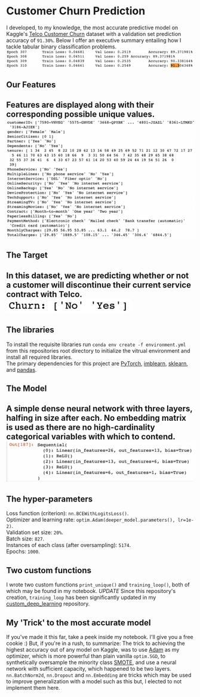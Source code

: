 # Customer Churn Prediction
I developed, to my knowledge, the most accurate predictive model on Kaggle's [Telco Customer Churn](https://www.kaggle.com/blastchar/telco-customer-churn) dataset with a validation set prediction accuracy of `91.30%`. Below I offer an executive summary entailing how I tackle tabular binary classification problems.  
![perf](images/perf_printout.png)  

## Our Features
Features are displayed along with their corresponding possible unique values.  
![the_features](images/the_features.png)  
---  
## The Target
In this dataset, we are predicting whether or not a customer will discontinue their current service contract with Telco. 
![the_targets](images/the_targets.png)  
---  
## The libraries
To install the requisite libraries run `conda env create -f environment.yml` from this repositories root directory to initialize the vitrual environment and install all required libraries.  
The primary dependencies for this project are [PyTorch](https://pytorch.org/docs/stable/index.html), [imblearn](https://imbalanced-learn.org/stable/introduction.html#introduction), [sklearn](https://scikit-learn.org/stable/), and [pandas](https://pandas.pydata.org/docs/reference/index.html).    

## The Model
A simple dense neural network with three layers, halfing in size after each. No embedding matrix is used as there are no high-cardinality categorical variables with which to contend.  
![deeper_model](images/deeper_model_summary.png)  
---  
## The hyper-parameters
Loss function (criterion): `nn.BCEWithLogitsLoss()`.  
Optimizer and learning rate: `optim.Adam(deeper_model.parameters(), lr=1e-2)`.   
Validation set size: `20%`.  
Batch size: `827`.  
Instances of each class (after oversampling): `5174`.  
Epochs: `1000`. 

## Two custom functions
I wrote two custom functions `print_unique()` and `training_loop()`, both of which may be found in my notebook. *UPDATE* Since this repository's creation, `training_loop` has been significantly updated in my [custom_deep_learning](https://github.com/SpaceFrostDev/custom_deep_learning) repository.  

## My 'Trick' to the most accurate model
If you've made it this far, take a peek inside my notebook. I'll give you a free cookie :) But, if you're in a rush, to summarize: The trick to achieving the highest accuracy out of any model on Kaggle, was to use [Adam](https://arxiv.org/abs/1412.6980) as my optimizer, which is more powerful than plain vanilla `optim.SGD`, to synthetically oversample the minority class [SMOTE](https://arxiv.org/abs/1106.1813), and use a neural network with sufficient capacity, which happened to be two layers. `nn.BatchNorm2d`, `nn.Dropout` and `nn.Embedding` are tricks which may be used to improve generalization with a model such as this but, I elected to not implement them here.